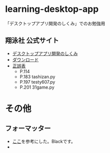 # learning-desktop-app
「デスクトップアプリ開発のしくみ」でのお勉強用

## 翔泳社 公式サイト
* [デスクトップアプリ開発のしくみ](https://www.shoeisha.co.jp/book/detail/9784798174990)
* [ダウンロード](https://www.shoeisha.co.jp/book/download/9784798174990)
* [正誤表](https://www.shoeisha.co.jp/book/detail/9784798174990)
  * P.114 
  * P.183 tashizan.py
  * P.197 testy607.py
  * P.201 31game.py

# その他
## フォーマッター
* [ここ](https://maku.blog/p/4oybku6/)を参考にした。Blackです。
* 